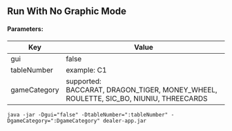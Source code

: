 ## Run With No Graphic Mode

#### Parameters:
|Key|Value|
|---|---|
|gui|false|
|tableNumber|example: C1|
|gameCategory|supported: <br>BACCARAT, DRAGON_TIGER, MONEY_WHEEL, ROULETTE, SIC_BO, NIUNIU, THREECARDS|


```shell script
java -jar -Dgui="false" -DtableNumber=":tableNumber" -DgameCategory=":DgameCategory" dealer-app.jar
```

